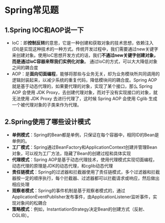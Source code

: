 # Spring常见题

## 1.Spring IOC和AOP说一下

* IoC：即**控制反转**的意思，它是一种创建和获取对象的技术思想，依赖注入(DI)是实现这种技术的一种方式。传统开发过程中，我们需要通过new关键字来创建对象。使用IoC思想开发方式的话，我们**不通过new关键字创建对象，而是通过IoC容器来帮我们实例化对象**。 通过IoC的方式，可以大大降低对象之间的耦合度
* AOP：是**面向切面编程**，能够将那些与业务无关，却为业务模块所共同调用的逻辑封装起来，以减少系统的重复代码，降低模块间的耦合度。Spring AOP 就是基于动态代理的，如果要代理的对象，实现了某个接口，那么 Spring AOP 会使用 JDK Proxy，去创建代理对象，而对于没有实现接口的对象，就无法使用 JDK Proxy 去进行代理了，这时候 Spring AOP 会使用 Cglib 生成一个被代理对象的子类来作为代理。

## 2.Spring使用了哪些设计模式

* **单例模式**：Spring的Bean都是单例，只保证在每个容器中，相同ID的Bean是单例的。
* **工厂模式**：Spring通过BeanFactory和ApplicationContext创建并管理Bean对象，可以视为工厂方法，隐藏了Bean的创建过程和具体实现
* **代理模式**：Spring AOP是基于动态代理技术，使用代理模式实现切面编程，动态代理的原理是JDK的动态代理，和cglib动态代理
* **责任链模式**：Spring的过滤器和拦截器使用了责任链模式，多个过滤器和拦截器按一定的顺序执行，每个拦截器、过滤器都可以拦截请求或响应，然后做出相应处理
* **观察者模式**：Spring的事件机制是基于观察者模式的，通过ApplicationEventPublisher发布事件，由ApplicationListener监听事件，实现对象间的松耦合
* **策略模式**：例如，InstantiationStrategy决定Bean的创建方式（反射、CGLIB）。